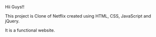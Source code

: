 Hii Guys!!

This project is Clone of Netflix created using HTML, CSS, JavaScript and jQuery. 

It is a functional website.